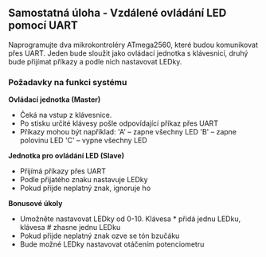 ## Samostatná úloha - Vzdálené ovládání LED pomocí UART

Naprogramujte dva mikrokontroléry ATmega2560, které budou komunikovat přes UART. Jeden bude sloužit jako ovládací jednotka s klávesnicí, druhý bude přijímat příkazy a podle nich nastavovat LEDky.

### **Požadavky na funkci systému**

**Ovládací jednotka (Master)**
- Čeká na vstup z klávesnice.
- Po stisku určité klávesy pošle odpovídající příkaz přes UART
- Příkazy mohou být například:
'A' – zapne všechny LED
'B' – zapne polovinu LED
'C' – vypne všechny LED


**Jednotka pro ovládání LED (Slave)**
- Přijímá příkazy přes UART
- Podle přijatého znaku nastavuje LEDky
- Pokud přijde neplatný znak, ignoruje ho

**Bonusové úkoly**
- Umožněte nastavovat LEDky  od 0-10. Klávesa * přidá jednu LEDku, klávesa # zhasne jednu LEDku
- Pokud přijde neplatný znak ozve se tón bzučáku
- Bude možné LEDky nastavovat otáčením potenciometru 
